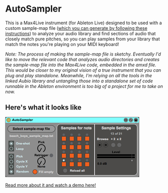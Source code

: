 # AutoSampler

This is a Max4Live instrument (for Ableton Live) designed to be used with a custom sample-map file ([which you can generate by following these instructions](https://github.com/khiner/aubio/blob/develop/ruby/usage_instructions.md)) to analyze your audio library and find sections of audio that closely match pure pitches, so you can play samples from your library that match the notes you're playing on your MIDI keyboard!

_Note: The process of making the sample-map file is sketchy.  Eventually I'd like to move the relevant code that analyzes audio directories and creates the sample-map file into the Max4Live code, embedded in the amxd file.  This would be closer to my original vision of a true instrument that you can plug and play standalone.  Meanwhile, I'm relying on all the tools in the linked Aubio library and untangling those into a standalone set of code runnable in the Ableton environment is too big of a project for me to take on now._

## Here's what it looks like

![](/screenshot.png?raw=true)

[Read more about it and watch a demo here!](http://karl-hiner.squarespace.com/blog/2016/9/8/autosampler)
